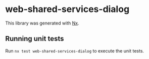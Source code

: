 # web-shared-services-dialog

This library was generated with [Nx](https://nx.dev).

## Running unit tests

Run `nx test web-shared-services-dialog` to execute the unit tests.
